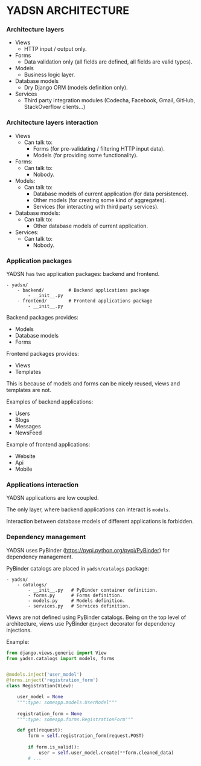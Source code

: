# YADSN ARCHITECTURE

### Architecture layers

- Views
    - HTTP input / output only.
- Forms
    - Data validation only (all fields are defined, all fields are valid types).
- Models
    - Business logic layer.
- Database models
    - Dry Django ORM (models definition only).
- Services
    - Third party integration modules (Codecha, Facebook, Gmail, GitHub, StackOverflow clients...)

### Architecture layers interaction

- Views
    - Can talk to:
        - Forms (for pre-validating / filtering HTTP input data).
        - Models (for providing some functionality).
- Forms:
    - Can talk to:
        - Nobody.
- Models:
    - Can talk to:
        - Database models of current application (for data persistence).
        - Other models (for creating some kind of aggregates).
        - Services (for interacting with third party services).
- Database models:
    - Can talk to:
        - Other database models of current application.
- Services:
    - Can talk to:
        - Nobody.
        
### Application packages

YADSN has two application packages: backend and frontend.

```
- yadsn/
    - backend/         # Backend applications package
        - __init__.py
    - frontend/        # Frontend applications package
        - __init__.py
```

Backend packages provides:
- Models
- Database models
- Forms

Frontend packages provides:
- Views
- Templates

This is because of models and forms can be nicely reused, views and templates are not.

Examples of backend applications:
- Users
- Blogs
- Messages
- NewsFeed

Example of frontend applications:
- Website
- Api
- Mobile

### Applications interaction

YADSN applications are low coupled. 

The only layer, where backend applications can interact is `models`.

Interaction between database models of different applications is forbidden.

### Dependency management

YADSN uses PyBinder (https://pypi.python.org/pypi/PyBinder) for dependency management.

PyBinder catalogs are placed in `yadsn/catalogs` package:

```
- yadsn/
    - catalogs/
        - __init__.py   # PyBinder container definition.
        - forms.py      # Forms definition.
        - models.py     # Models definition.
        - services.py   # Services definition.
```

Views are not defined using PyBinder catalogs. Being on the top level of architecture, views use PyBinder `@inject` decorator for dependency injections.

Example:

```python
from django.views.generic import View
from yadsn.catalogs import models, forms


@models.inject('user_model')
@forms.inject('registration_form')
class Registration(View):

    user_model = None
    """:type: someapp.models.UserModel"""
    
    registration_form = None
    """:type: someapp.forms.RegistrationForm"""

    def get(request):
        form = self.registration_form(request.POST)
        
        if form.is_valid():
            user = self.user_model.create(**form.cleaned_data)
        # ...
```
